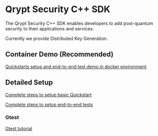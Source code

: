 
# Qrypt Security C++ SDK
The Qrypt Security C++ SDK enables developers to add post-quantum security to their applications and services.

Currently we provide Distributed Key Generation.

## Container Demo (Recommended)
[Quickstarts setup and end-to-end test demo in docker environment](demo/README.md)

## Detailed Setup
[Complete steps to setup basic Quickstart](KeyGenDistributed/README.md)

[Complete steps to setup end-to-end tests](README_END2END_TEST.md)

### Gtest
[Gtest tutorial](KeyGenDistributed/gtests/README.md)
